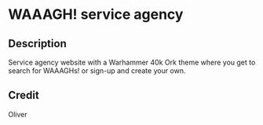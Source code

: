 # WAAAGH! service agency
## Description
Service agency website with a Warhammer 40k Ork theme where you get to search for WAAAGHs! or sign-up and create your own.

## Credit
Oliver
